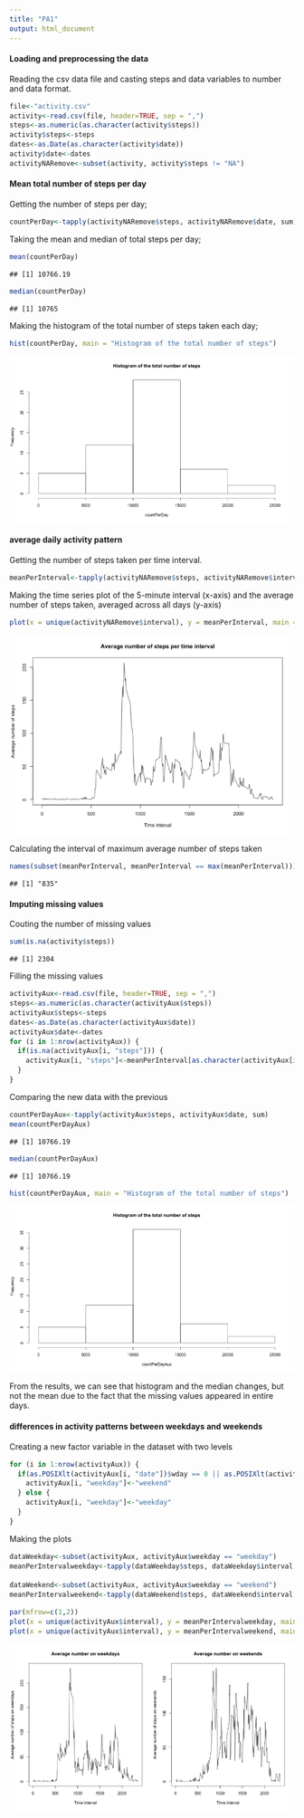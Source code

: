 ```yaml
---
title: "PA1"
output: html_document
---
```


#### Loading and preprocessing the data

Reading the csv data file and casting steps and data variables to number and data format.


```r
file<-"activity.csv"
activity<-read.csv(file, header=TRUE, sep = ",")
steps<-as.numeric(as.character(activity$steps))
activity$steps<-steps
dates<-as.Date(as.character(activity$date))
activity$date<-dates
activityNARemove<-subset(activity, activity$steps != "NA")
```

#### Mean total number of steps per day

Getting the number of steps per day;


```r
countPerDay<-tapply(activityNARemove$steps, activityNARemove$date, sum)
```

Taking the mean and median of total steps per day;


```r
mean(countPerDay)
```

```
## [1] 10766.19
```

```r
median(countPerDay)
```

```
## [1] 10765
```

Making the histogram of the total number of steps taken each day;


```r
hist(countPerDay, main = "Histogram of the total number of steps")
```

![plot of chunk unnamed-chunk-4](figure/unnamed-chunk-4-1.png) 

#### average daily activity pattern

Getting the number of steps taken per time interval.


```r
meanPerInterval<-tapply(activityNARemove$steps, activityNARemove$interval, mean)
```

Making the time series plot of the 5-minute interval (x-axis) and the average number of steps taken, averaged across all days (y-axis)


```r
plot(x = unique(activityNARemove$interval), y = meanPerInterval, main = "Average number of steps per time interval", type = "l", xlab = "Time interval", ylab = "Average number of steps", xlim = c(0, 2355))
```

![plot of chunk unnamed-chunk-6](figure/unnamed-chunk-6-1.png) 

Calculating the interval of maximum average number of steps taken


```r
names(subset(meanPerInterval, meanPerInterval == max(meanPerInterval)))
```

```
## [1] "835"
```

#### Imputing missing values


Couting the number of missing values


```r
sum(is.na(activity$steps))
```

```
## [1] 2304
```


Filling the missing values


```r
activityAux<-read.csv(file, header=TRUE, sep = ",")
steps<-as.numeric(as.character(activityAux$steps))
activityAux$steps<-steps
dates<-as.Date(as.character(activityAux$date))
activityAux$date<-dates
for (i in 1:nrow(activityAux)) {
  if(is.na(activityAux[i, "steps"])) {
    activityAux[i, "steps"]<-meanPerInterval[as.character(activityAux[i, "interval"])]
  }
}
```

Comparing the new data with the previous


```r
countPerDayAux<-tapply(activityAux$steps, activityAux$date, sum)
mean(countPerDayAux)
```

```
## [1] 10766.19
```

```r
median(countPerDayAux)
```

```
## [1] 10766.19
```

```r
hist(countPerDayAux, main = "Histogram of the total number of steps")
```

![plot of chunk unnamed-chunk-10](figure/unnamed-chunk-10-1.png) 


From the results, we can see that histogram and the median changes, but not the mean due to the fact that the missing values appeared in entire days.

#### differences in activity patterns between weekdays and weekends


Creating a new factor variable in the dataset with two levels


```r
for (i in 1:nrow(activityAux)) {
  if(as.POSIXlt(activityAux[i, "date"])$wday == 0 || as.POSIXlt(activityAux[i, "date"])$wday == 6 ) {
    activityAux[i, "weekday"]<-"weekend"
  } else {
    activityAux[i, "weekday"]<-"weekday"
  }
}
```

Making the plots


```r
dataWeekday<-subset(activityAux, activityAux$weekday == "weekday")
meanPerIntervalweekday<-tapply(dataWeekday$steps, dataWeekday$interval, mean)

dataWeekend<-subset(activityAux, activityAux$weekday == "weekend")
meanPerIntervalweekend<-tapply(dataWeekend$steps, dataWeekend$interval, mean)
```


```r
par(mfrow=c(1,2))
plot(x = unique(activityAux$interval), y = meanPerIntervalweekday, main = "Average number on weekdays", type = "l", xlab = "Time interval", ylab = "Average number of steps on weekdays")
plot(x = unique(activityAux$interval), y = meanPerIntervalweekend, main = "Average number on weekends", type = "l", xlab = "Time interval", ylab = "Average number of steps on weekends")
```

![plot of chunk unnamed-chunk-13](figure/unnamed-chunk-13-1.png) 






